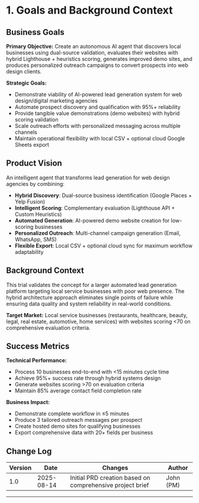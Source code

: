 # 1. Goals and Background Context

## Business Goals

**Primary Objective:** Create an autonomous AI agent that discovers local businesses using dual-source validation, evaluates their websites with hybrid Lighthouse + heuristics scoring, generates improved demo sites, and produces personalized outreach campaigns to convert prospects into web design clients.

**Strategic Goals:**
- Demonstrate viability of AI-powered lead generation system for web design/digital marketing agencies
- Automate prospect discovery and qualification with 95%+ reliability
- Provide tangible value demonstrations (demo websites) with hybrid scoring validation
- Scale outreach efforts with personalized messaging across multiple channels
- Maintain operational flexibility with local CSV + optional cloud Google Sheets export

## Product Vision

An intelligent agent that transforms lead generation for web design agencies by combining:
- **Hybrid Discovery**: Dual-source business identification (Google Places + Yelp Fusion)
- **Intelligent Scoring**: Complementary evaluation (Lighthouse API + Custom Heuristics)
- **Automated Generation**: AI-powered demo website creation for low-scoring businesses
- **Personalized Outreach**: Multi-channel campaign generation (Email, WhatsApp, SMS)
- **Flexible Export**: Local CSV + optional cloud sync for maximum workflow adaptability

## Background Context

This trial validates the concept for a larger automated lead generation platform targeting local service businesses with poor web presence. The hybrid architecture approach eliminates single points of failure while ensuring data quality and system reliability in real-world conditions.

**Target Market:** Local service businesses (restaurants, healthcare, beauty, legal, real estate, automotive, home services) with websites scoring <70 on comprehensive evaluation criteria.

## Success Metrics

**Technical Performance:**
- Process 10 businesses end-to-end with <15 minutes cycle time
- Achieve 95%+ success rate through hybrid systems design
- Generate websites scoring >70 on evaluation criteria
- Maintain 85% average contact field completion rate

**Business Impact:**
- Demonstrate complete workflow in ≤5 minutes
- Produce 3 tailored outreach messages per prospect
- Create hosted demo sites for qualifying businesses
- Export comprehensive data with 20+ fields per business

## Change Log

| Version | Date | Changes | Author |
|---------|------|---------|---------|
| 1.0 | 2025-08-14 | Initial PRD creation based on comprehensive project brief | John (PM) |

---
